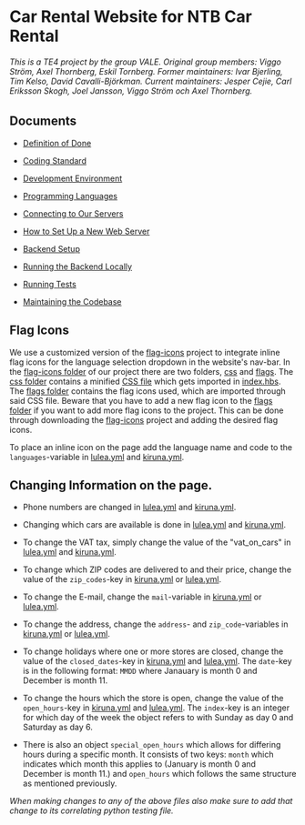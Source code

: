 # Car Rental Website for NTB Car Rental

###### This is a TE4 project by the group VALE. Original group members: Viggo Ström, Axel Thornberg, Eskil Tornberg. Former maintainers: Ivar Bjerling, Tim Kelso, David Cavalli-Björkman. Current maintainers: Jesper Cejie, Carl Eriksson Skogh, Joel Jansson, Viggo Ström och Axel Thornberg.

## Documents

-   [Definition of Done](/docs/definition-of-done.md)
-   [Coding Standard](/docs/coding-standard.md)
-   [Development Environment](/docs/development-environment.md)
-   [Programming Languages](/docs/programming-languages.md)

-   [Connecting to Our Servers](/docs/connecting-to-our-servers.md)
-   [How to Set Up a New Web Server](/docs/web-server.md)
-   [Backend Setup](/docs/backend-setup.md)
-   [Running the Backend Locally](/docs/running-the-backend.md)
-   [Running Tests](/docs/testing.md)
-   [Maintaining the Codebase](/docs/maintenance.md)

## Flag Icons

We use a customized version of the [flag-icons](https://github.com/lipis/flag-icons) project to integrate inline flag icons for the language selection dropdown in the website's nav-bar. In the [flag-icons folder](public/css/flag-icons/) of our project there are two folders, [css](public/css/flag-icons/css) and [flags](public/css/flag-icons/flags). The [css folder](public/css/flag-icons/css) contains a minified [CSS file](public/css/flag-icons/css/flag-icons.min.css) which gets imported in [index.hbs](views/index.hbs). The [flags folder](public/css/flag-icons/flags) contains the flag icons used, which are imported through said CSS file. Beware that you have to add a new flag icon to the [flags folder](public/css/flag-icons/flags) if you want to add more flag icons to the project. This can be done through downloading the [flag-icons](https://github.com/lipis/flag-icons) project and adding the desired flag icons.

To place an inline icon on the page add the language name and code to the `languages`-variable in [lulea.yml](data/lulea.yml) and [kiruna.yml](data/kiruna.yml).

## Changing Information on the page.

-   Phone numbers are changed in [lulea.yml](data/lulea.yml) and [kiruna.yml](data/kiruna.yml).

-   Changing which cars are available is done in [lulea.yml](data/lulea.yml) and [kiruna.yml](data/kiruna.yml).

-   To change the VAT tax, simply change the value of the "vat_on_cars" in [lulea.yml](data/lulea.yml) and [kiruna.yml](data/kiruna.yml).

-   To change which ZIP codes are delivered to and their price, change the value of the `zip_codes`-key in [kiruna.yml](data/kiruna.yml) or [lulea.yml](data/lulea.yml).

-   To change the E-mail, change the `mail`-variable in [kiruna.yml](data/kiruna.yml) or [lulea.yml](data/lulea.yml).

-   To change the address, change the `address`- and `zip_code`-variables in [kiruna.yml](data/kiruna.yml) or [lulea.yml](data/lulea.yml).

-   To change holidays where one or more stores are closed, change the value of the `closed_dates`-key in [kiruna.yml](data/kiruna.yml) and [lulea.yml](data/lulea.yml). The `date`-key is in the following format: `MMDD` where Janauary is month 0 and December is month 11.

-   To change the hours which the store is open, change the value of the `open_hours`-key in [kiruna.yml](data/kiruna.yml) and [lulea.yml](data/lulea.yml). The `index`-key is an integer for which day of the week the object refers to with Sunday as day 0 and Saturday as day 6.

-   There is also an object `special_open_hours` which allows for differing hours during a specific month. It consists of two keys: `month` which indicates which month this applies to (January is month 0 and December is month 11.) and `open_hours` which follows the same structure as mentioned previously.

_When making changes to any of the above files also make sure to add that change to its correlating python testing file._
